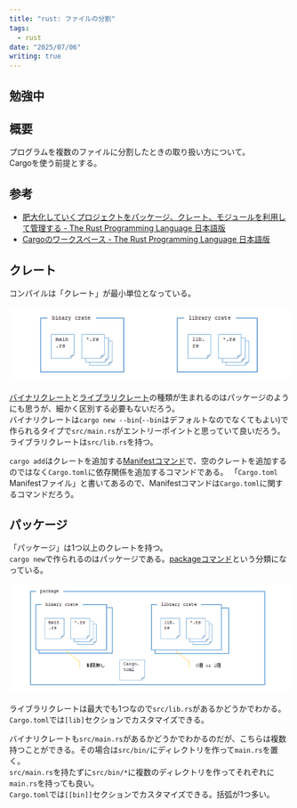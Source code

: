 ```yaml
---
title: "rust: ファイルの分割"
tags:
  - rust
date: "2025/07/06"
writing: true
---
```


## 勉強中

## 概要

プログラムを複数のファイルに分割したときの取り扱い方について。  
Cargoを使う前提とする。

## 参考

* [肥大化していくプロジェクトをパッケージ、クレート、モジュールを利用して管理する - The Rust Programming Language 日本語版](https://doc.rust-jp.rs/book-ja/ch07-00-managing-growing-projects-with-packages-crates-and-modules.html)
* [Cargoのワークスペース - The Rust Programming Language 日本語版](https://doc.rust-jp.rs/book-ja/ch14-03-cargo-workspaces.html)

## クレート

コンパイルは「クレート」が最小単位となっている。

![image](images/crate.png)

[バイナリクレート](https://doc.rust-lang.org/cargo/reference/cargo-targets.html#binaries)と[ライブラリクレート](https://doc.rust-lang.org/cargo/reference/cargo-targets.html#library)の種類が生まれるのはパッケージのようにも思うが、細かく区別する必要もないだろう。  
バイナリクレートは`cargo new --bin`(`--bin`はデフォルトなのでなくてもよい)で作られるタイプで`src/main.rs`がエントリーポイントと思っていて良いだろう。  
ライブラリクレートは`src/lib.rs`を持つ。

`cargo add`はクレートを追加する[Manifestコマンド](https://doc.rust-lang.org/cargo/commands/cargo-add.html)で、空のクレートを追加するのではなく`Cargo.toml`に依存関係を追加するコマンドである。
「`Cargo.toml` Manifestファイル」と書いてあるので、Manifestコマンドは`Cargo.toml`に関するコマンドだろう。

## パッケージ

「パッケージ」は1つ以上のクレートを持つ。  
`cargo new`で作られるのはパッケージである。[packageコマンド](https://doc.rust-lang.org/cargo/commands/package-commands.html)という分類になっている。

![image](images/package.png)

ライブラリクレートは最大でも1つなので`src/lib.rs`があるかどうかでわかる。  
`Cargo.toml`では`[lib]`セクションでカスタマイズできる。

バイナリクレートも`src/main.rs`があるかどうかでわかるのだが、こちらは複数持つことができる。その場合は`src/bin/`にディレクトリを作って`main.rs`を置く。  
`src/main.rs`を持たずに`src/bin/*`に複数のディレクトリを作ってそれぞれに`main.rs`を持っても良い。  
`Cargo.toml`では`[[bin]]`セクションでカスタマイズできる。括弧が1つ多い。

